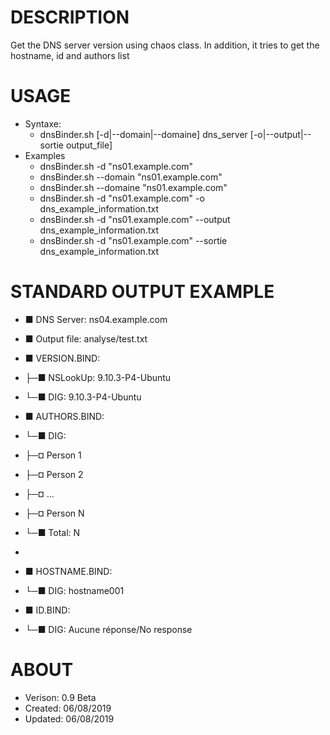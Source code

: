 # DESCRIPTION 
Get the DNS server version using chaos class.
In addition, it tries to get the hostname, id and authors list

# USAGE
- Syntaxe:
   - dnsBinder.sh [-d|--domain|--domaine] dns_server [-o|--output|--sortie output_file]
- Examples
   - dnsBinder.sh -d "ns01.example.com"
   - dnsBinder.sh --domain "ns01.example.com"
   - dnsBinder.sh --domaine "ns01.example.com"
   - dnsBinder.sh -d "ns01.example.com" -o dns_example_information.txt
   - dnsBinder.sh -d "ns01.example.com" --output dns_example_information.txt
   - dnsBinder.sh -d "ns01.example.com" --sortie dns_example_information.txt

# STANDARD OUTPUT EXAMPLE

- ■ DNS Server: ns04.example.com
- ■ Output file: analyse/test.txt

- ■ VERSION.BIND: 
-  ├─■ NSLookUp: 9.10.3-P4-Ubuntu
-  └─■ DIG: 9.10.3-P4-Ubuntu

- ■ AUTHORS.BIND: 
-  └─■ DIG: 
-    ├─¤ Person 1
-    ├─¤ Person 2
-    ├─¤ ...
-    ├─¤ Person N
-    └─■ Total: N
- 
- ■ HOSTNAME.BIND: 
-  └─■ DIG: hostname001

- ■ ID.BIND: 
-  └─■ DIG: Aucune réponse/No response

# ABOUT
- Verison: 0.9 Beta
- Created: 06/08/2019
- Updated: 06/08/2019
